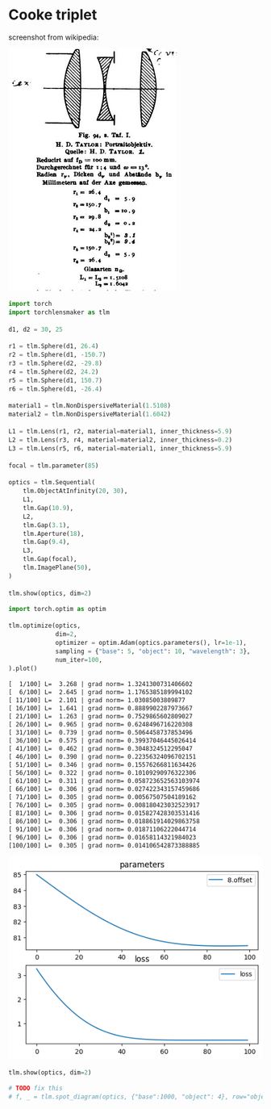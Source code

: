 # Cooke triplet


screenshot from wikipedia:

![image.png](cooke_triplet_files/f54c02f5-674c-4b1c-a455-9ef50d350bc9.png)



```python
import torch
import torchlensmaker as tlm

d1, d2 = 30, 25

r1 = tlm.Sphere(d1, 26.4)
r2 = tlm.Sphere(d1, -150.7)
r3 = tlm.Sphere(d2, -29.8)
r4 = tlm.Sphere(d2, 24.2)
r5 = tlm.Sphere(d1, 150.7)
r6 = tlm.Sphere(d1, -26.4)

material1 = tlm.NonDispersiveMaterial(1.5108)
material2 = tlm.NonDispersiveMaterial(1.6042)

L1 = tlm.Lens(r1, r2, material=material1, inner_thickness=5.9)
L2 = tlm.Lens(r3, r4, material=material2, inner_thickness=0.2)
L3 = tlm.Lens(r5, r6, material=material1, inner_thickness=5.9)

focal = tlm.parameter(85)

optics = tlm.Sequential(
    tlm.ObjectAtInfinity(20, 30),
    L1,
    tlm.Gap(10.9),
    L2,
    tlm.Gap(3.1),
    tlm.Aperture(18),
    tlm.Gap(9.4),
    L3,
    tlm.Gap(focal),
    tlm.ImagePlane(50),
)

tlm.show(optics, dim=2)
```


<TLMViewer src="./cooke_triplet_files/cooke_triplet_0.json?url" />



```python
import torch.optim as optim

tlm.optimize(optics,
             dim=2,
             optimizer = optim.Adam(optics.parameters(), lr=1e-1),
             sampling = {"base": 5, "object": 10, "wavelength": 3},
             num_iter=100,
).plot()
```

    [  1/100] L=  3.268 | grad norm= 1.3241300731406602
    [  6/100] L=  2.645 | grad norm= 1.1765385189994102
    [ 11/100] L=  2.101 | grad norm= 1.03085003809877
    [ 16/100] L=  1.641 | grad norm= 0.8889902287973667
    [ 21/100] L=  1.263 | grad norm= 0.7529865602809027
    [ 26/100] L=  0.965 | grad norm= 0.6248496716220308
    [ 31/100] L=  0.739 | grad norm= 0.5064458737853496
    [ 36/100] L=  0.575 | grad norm= 0.39937046445026414
    [ 41/100] L=  0.462 | grad norm= 0.3048324512295047
    [ 46/100] L=  0.390 | grad norm= 0.22356324096702151
    [ 51/100] L=  0.346 | grad norm= 0.15576266811634426
    [ 56/100] L=  0.322 | grad norm= 0.10109290976322306
    [ 61/100] L=  0.311 | grad norm= 0.058723652563103974
    [ 66/100] L=  0.306 | grad norm= 0.027422343157459686
    [ 71/100] L=  0.305 | grad norm= 0.00567507504189162
    [ 76/100] L=  0.305 | grad norm= 0.008180423032523917
    [ 81/100] L=  0.306 | grad norm= 0.015827428303531416
    [ 86/100] L=  0.306 | grad norm= 0.018861914029863758
    [ 91/100] L=  0.306 | grad norm= 0.01871106222044714
    [ 96/100] L=  0.306 | grad norm= 0.01658114321984023
    [100/100] L=  0.305 | grad norm= 0.014106542873388885



    
![png](cooke_triplet_files/cooke_triplet_3_1.png)
    



```python
tlm.show(optics, dim=2)
```


<TLMViewer src="./cooke_triplet_files/cooke_triplet_1.json?url" />



```python
# TODO fix this
# f, _ = tlm.spot_diagram(optics, {"base":1000, "object": 4}, row="object", figsize=(12, 12))
```

